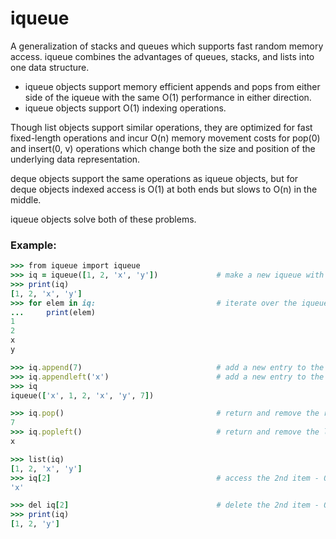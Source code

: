 # iqueue

A generalization of stacks and queues which supports fast random memory access. iqueue combines the advantages of queues, stacks, and lists into one data structure.

- iqueue objects support memory efficient appends and pops from either side of the iqueue with the same O(1) performance in either direction.
- iqueue objects support O(1) indexing operations.

Though list objects support similar operations, they are optimized for fast fixed-length operations and incur O(n) memory movement costs for pop(0) and insert(0, v) operations which change both the size and position of the underlying data representation.

deque objects support the same operations as iqueue objects, but for deque objects indexed access is O(1) at both ends but slows to O(n) in the middle. 

iqueue objects solve both of these problems.

### Example:
```ruby
>>> from iqueue import iqueue
>>> iq = iqueue([1, 2, 'x', 'y'])             # make a new iqueue with 4 items
>>> print(iq)
[1, 2, 'x', 'y']
>>> for elem in iq:                           # iterate over the iqueue's elements
...     print(elem)
1
2
x
y

>>> iq.append(7)                              # add a new entry to the right side - O(1)
>>> iq.appendleft('x')                        # add a new entry to the left side - O(1)
>>> iq
iqueue(['x', 1, 2, 'x', 'y', 7])

>>> iq.pop()                                  # return and remove the rightmost item - O(1)
7
>>> iq.popleft()                              # return and remove the leftmost item - O(1)
x

>>> list(iq)
[1, 2, 'x', 'y']
>>> iq[2]                                     # access the 2nd item - O(1)
'x'

>>> del iq[2]                                 # delete the 2nd item - O(n)
>>> print(iq)
[1, 2, 'y']
```
